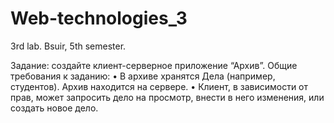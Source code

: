 # Web-technologies_3
3rd lab. Bsuir, 5th semester.

Задание: создайте клиент-серверное приложение “Архив”.
Общие требования к заданию:
• В архиве хранятся Дела (например, студентов). Архив находится на сервере.
• Клиент, в зависимости от прав, может запросить дело на просмотр, внести в 
него изменения, или создать новое дело.
